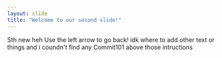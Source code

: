 ```yaml
---
layout: slide
title: "Welcome to our second slide!"
---
```

Sth new heh
Use the left arrow to go back!
idk where to add other text or things
and i coundn't find any Commit101 above those intructions
